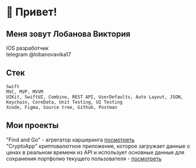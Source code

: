 # 👋 Привет!
## Меня зовут Лобанова Виктория      
IOS разработчик        
telegram @lobanovavika17

## Стек
~~~
Swift
MVC, MVP, MVVM
UIKit, SwiftUI, Combine, REST API, UserDefaults, Auto Layout, JSON, Keychain, CoreData, Unit Testing, UI Testing
Xcode, Figma, Source tree, Github, Postman
~~~

## Мои проекты
"Find and Go" - агрегатор каршеринга [посмотреть](https://github.com/Car-sharing-Mob-App-IOS/iOS)      
"CryptoApp" криптовалютное приложение, которое загружает данные о ценах в реальном времени из API и использует основные данные для сохранения портфолио текущего пользователя - [посмотреть](https://github.com/LobanovaViktoria/CryptoApp)     


